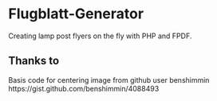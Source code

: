# Flugblatt-Generator
Creating lamp post flyers on the fly with PHP and FPDF.


<h2>Thanks to</h2>
Basis code for centering image from github user benshimmin
https://gist.github.com/benshimmin/4088493

